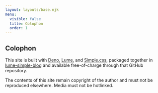 ```yaml
---
layout: layouts/base.njk
menu:
  visible: false
  title: Colophon
  order: 1
---
```


## Colophon

This site is built with [Deno](https://deno.com/), [Lume](https://lume.land/),
and [Simple.css](https://simplecss.org/), packaged together in
[lume-simple-blog](https://github.com/joefg/lume-simple-blog) and available
free-of-charge through that GitHub repository.

The contents of this site remain copyright of the author and must not be
reproduced elsewhere. Media must not be hotlinked.
